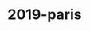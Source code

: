 ---
layout: photo_set
title: 2019-paris
titlelong : paris, france (2019)
permalink: /photos/paris/
---